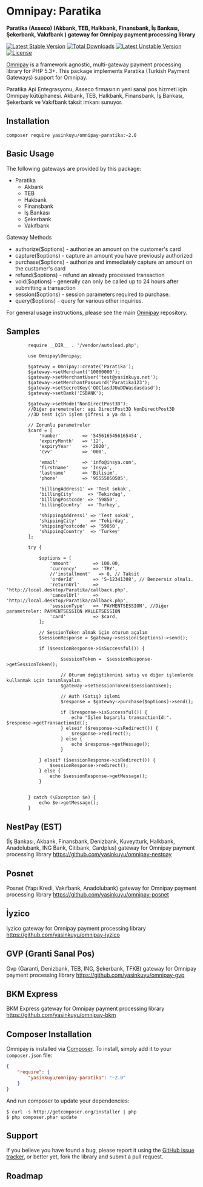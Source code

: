 # Omnipay: Paratika

**Paratika (Asseco) (Akbank, TEB, Halkbank, Finansbank, İş Bankası, Şekerbank, Vakıfbank ) gateway for Omnipay payment processing library**

[![Latest Stable Version](https://poser.pugx.org/yasinkuyu/omnipay-paratika/v/stable)](https://packagist.org/packages/yasinkuyu/omnipay-paratika) 
[![Total Downloads](https://poser.pugx.org/yasinkuyu/omnipay-paratika/downloads)](https://packagist.org/packages/yasinkuyu/omnipay-paratika) 
[![Latest Unstable Version](https://poser.pugx.org/yasinkuyu/omnipay-paratika/v/unstable)](https://packagist.org/packages/yasinkuyu/omnipay-paratika) 
[![License](https://poser.pugx.org/yasinkuyu/omnipay-paratika/license)](https://packagist.org/packages/yasinkuyu/omnipay-paratika)

[Omnipay](https://github.com/thephpleague/omnipay) is a framework agnostic, multi-gateway payment
processing library for PHP 5.3+. This package implements Paratika (Turkish Payment Gateways) support for Omnipay.


Paratika Api Entegrasyonu, Asseco firmasının yeni sanal pos hizmeti için Omnipay kütüphanesi. 
Akbank, TEB, Halkbank, Finansbank, İş Bankası, Şekerbank ve Vakıfbank taksit imkanı sunuyor. 


## Installation

    composer require yasinkuyu/omnipay-paratika:~2.0

## Basic Usage

The following gateways are provided by this package:

* Paratika
    - Akbank
    - TEB
    - Hakbank 
    - Finansbank
    - İş Bankası 
    - Şekerbank
    - Vakıfbank 

Gateway Methods

* authorize($options) - authorize an amount on the customer's card
* capture($options) - capture an amount you have previously authorized
* purchase($options) - authorize and immediately capture an amount on the customer's card
* refund($options) - refund an already processed transaction
* void($options) - generally can only be called up to 24 hours after submitting a transaction
* session($options) - session parameters required to purchase.
* query($options) - query for various other inquiries.

For general usage instructions, please see the main [Omnipay](https://github.com/thephpleague/omnipay)
repository.
 
## Samples

			require __DIR__ . '/vendor/autoload.php';

			use Omnipay\Omnipay;

			$gateway = Omnipay::create('Paratika');
			$gateway->setMerchant('10000000');
			$gateway->setMerchantUser('test@yasinkuyu.net');
			$gateway->setMerchantPassword('Paratika123');
			$gateway->setSecretKey('QOClasdJUuDDWasdasdasd');
			$gateway->setBank('ISBANK');

			$gateway->setMode("NonDirectPost3D");
			//Diğer paremetreler: api DirectPost3D NonDirectPost3D
			//3D test için işlem şifresi a ya da 1

			// Zorunlu parametreler
			$card = [
			    'number'        => '5456165456165454',
			    'expiryMonth'   => '12',
			    'expiryYear'    => '2020',
			    'cvv'           => '000',

			    'email'         => 'info@insya.com',
			    'firstname'     => 'Insya',
			    'lastname'      => 'Bilisim',
			    'phone'         => '95555050505',

			    'billingAddress1' => 'Test sokak',
			    'billingCity'     => 'Tekirdag',
			    'billingPostcode' => '59850',
			    'billingCountry'  => 'Turkey',

			    'shippingAddress1' => 'Test sokak',
			    'shippingCity'     => 'Tekirdag',
			    'shippingPostcode' => '59850',
			    'shippingCountry'  => 'Turkey'
			];

			try {
			 
			    $options = [
			        'amount'        => 100.00,
			        'currency'      => 'TRY',
			        //'installment'   => 0, // Taksit
			        'orderId'       => 'S-12341308', // Benzersiz olmalı.
			        'returnUrl'     => 'http://local.desktop/Paratika/callback.php',
			        'cancelUrl'     => 'http://local.desktop/Paratika/callback.php',
			        'sessionType'   => 'PAYMENTSESSION', //Diğer parametreler: PAYMENTSESSION WALLETSESSION
			        'card'          => $card,
			    ];

			    // SessionToken almak için oturum açalım
			    $sessionResponse = $gateway->session($options)->send();
			    
			    if ($sessionResponse->isSuccessful()) {
			        
			            $sessionToken =  $sessionResponse->getSessionToken();

			            // Oturum değiştikenini satış ve diğer işlemlerde kullanmak için tanımlayalım.
			            $gateway->setSessionToken($sessionToken);

			            // Auth (Satış) işlemi
			            $response = $gateway->purchase($options)->send();

			            if ($response->isSuccessful()) {
			                echo "İşlem başarılı transactionId:". $response->getTransactionId();
			            } elseif ($response->isRedirect()) {
			                $response->redirect();
			            } else {
			                echo $response->getMessage();
			            }

			    } elseif ($sessionResponse->isRedirect()) {
			        $sessionResponse->redirect();
			    } else {
			        echo $sessionResponse->getMessage();
			    }

			 
			} catch (\Exception $e) {
			    echo $e->getMessage();
			}

## NestPay (EST)
(İş Bankası, Akbank, Finansbank, Denizbank, Kuveytturk, Halkbank, Anadolubank, ING Bank, Citibank, Cardplus) gateway for Omnipay payment processing library
https://github.com/yasinkuyu/omnipay-nestpay

## Posnet
Posnet (Yapı Kredi, Vakıfbank, Anadolubank) gateway for Omnipay payment processing library
https://github.com/yasinkuyu/omnipay-posnet

## İyzico
Iyzico gateway for Omnipay payment processing library
https://github.com/yasinkuyu/omnipay-iyzico

## GVP (Granti Sanal Pos)
Gvp (Garanti, Denizbank, TEB, ING, Şekerbank, TFKB) gateway for Omnipay payment processing library
https://github.com/yasinkuyu/omnipay-gvp

## BKM Express
BKM Express gateway for Omnipay payment processing library
https://github.com/yasinkuyu/omnipay-bkm


## Composer Installation

Omnipay is installed via [Composer](http://getcomposer.org/). To install, simply add it
to your `composer.json` file:

```json
{
    "require": {
        "yasinkuyu/omnipay-paratika": "~2.0"
    }
}
```

And run composer to update your dependencies:

    $ curl -s http://getcomposer.org/installer | php
    $ php composer.phar update


## Support

If you believe you have found a bug, please report it using the [GitHub issue tracker](https://github.com/yasinkuyu/omnipay-paratika/issues),
or better yet, fork the library and submit a pull request.

## Roadmap
 
